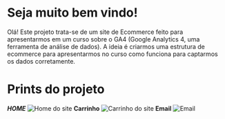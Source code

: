 # Seja muito bem vindo!

Olá! Este projeto trata-se de um site de Ecommerce feito para apresentarmos em um curso sobre o GA4 (Google Analytics 4, uma ferramenta de análise de dados). A ideia é criarmos uma estrutura de ecommerce para apresentarmos no curso como funciona para captarmos os dados corretamente.


# Prints do projeto 
***HOME***
![Home do site](https://i.imgur.com/EHasPaE.png)
**Carrinho**
![Carrinho do site](https://i.imgur.com/sXW20xC.png)
**Email**
![Email](https://i.imgur.com/VLdps2n.png)
